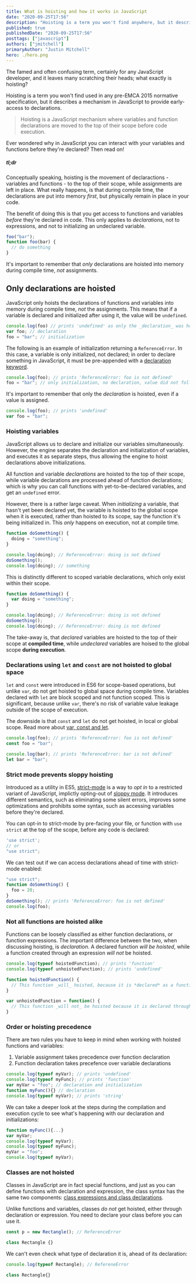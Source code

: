 ```yaml
---
title: What is hoisting and how it works in JavaScript
date: "2020-09-25T17:56"
description: "Hoisting is a term you won't find anywhere, but it describes a mechanism in JavaScript to provide early-access to declarations."
published: true
publishedDate: "2020-09-25T17:56"
posttags: ["javascript"]
authors: ["jmitchell"]
primaryAuthor: "Justin Mitchell"
hero: ./hero.png
---
```


The famed and often confusing term, certainly for any JavaScript developer, and it leaves many scratching their heads; what exactly is hoisting?

Hoisting is a term you won't find used in any pre-EMCA 2015 normative specification, but it describes a mechanism in JavaScript to provide early-access to declarations.

> Hoisting is a JavaScript mechanism where variables and function declarations are moved to the top of their scope before code execution.

Ever wondered why in JavaScript you can interact with your variables and functions before they're declared? Then read on!

##### tl;dr
Conceptually speaking, hoisting is the movement of declaractions - variables and functions - to the top of their scope, while assignments are left in place. What really happens, is that during compile time, the declarations are put into memory _first_, but physically remain in place in your code.

The benefit of doing this is that you get access to functions and variables _before_ they're declared in code. This only applies to _declarations_, not to expressions, and not to initializing an undeclared variable.

```javascript
foo("bar");
function foo(bar) {
  // do something
}
```

It's important to remember that _only_ declarations are hoisted into memory during compile time, _not_ assignments.

## Only declarations are hoisted
JavaScript only hoists the declarations of functions and variables into memory during compile time, _not_ the assignments. This means that if a variable is declared and initialized after using it, the value will be `undefined`.

```javascript
console.log(foo) // prints 'undefined' as only the _declaration_ was hoisted
var foo; // declaration
foo = "bar"; // initialization
```

The following is an example of initialization returning a `ReferenceError`. In this case, a variable is only initialized, not declared; in order to declare something in JavaScript, it must be pre-appended with a [declaration keyword](https://developer.mozilla.org/en-US/docs/Web/JavaScript/Reference/Statements).

```javascript
console.log(foo); // prints 'ReferenceError: foo is not defined'
foo = "bar"; // only initialization, no declaration, value did not follow var
```

It's important to remember that only the _declaration_ is hoisted, even if a value is assigned.
```javascript
console.log(foo); // prints 'undefined'
var foo = "bar";
```

### Hoisting variables
JavaScript allows us to declare and initialize our variables simultaneously. However, the engine separates the declaration and initialization of variables, and executes it as separate steps, thus allowing the engine to hoist declarations above initializations.

All function and variable _declarations_ are hoisted to the top of their scope, while variable declarations are processed ahead of function declarations; which is why you can call functions with yet-to-be-declared variables, and get an `undefined` error.

However, there is a rather large caveat. When _initializing_ a variable, that hasn't yet been declared yet, the variable is hoisted to the global scope when it is executed, rather than hoisted to its scope, say the function it's being initialized in. This _only_ happens on execution, not at compile time.

```javascript
function doSomething() {
  doing = "something";
}

console.log(doing); // ReferenceError: doing is not defined
doSomething();
console.log(doing); // something
```

This is distinctly different to scoped variable declarations, which only exist within their scope. 

```javascript
function doSomething() {
  var doing = "something";
}

console.log(doing); // ReferenceError: doing is not defined
doSomething();
console.log(doing); // ReferenceError: doing is not defined
```

The take-away is, that _declared_ variables are hoisted to the top of their scope at **compiled time**, while _undeclared_ variables are hoised to the global scope **during execution**.

### Declarations using `let` and `const` are not hoisted to global space
`let` and `const` were introduced in ES6 for scope-based operations, but unlike `var`, do not get hoisted to global space during compile time. Variables declared with `let` are block scoped and not function scoped. This is significant, because unlike `var`, there's no risk of variable value leakage outside of the scope of execution.

The downside is that `const` and `let` do not get hoisted, in local or global scope. Read more about [var, const and let][const-var-let].

```javascript
console.log(foo); // prints 'ReferenceError: foo is not defined'
const foo = "bar";

console.log(bar); // prints 'ReferenceError: bar is not defined'
let bar = "bar";
```

### Strict mode prevents sloppy hoisting
Introduced as a utility in ES5, [strict-mode][strict-mode] is a way to _opt in_ to a restricted variant of JavaScript, implictly opting-out of [sloppy mode][sloppy-mode]. It introduces different semantics, such as eliminating some silent errors, improves some optimizations and prohibits some syntax, such as accessing variables before they're declared.

You can opt-in to strict-mode by pre-facing your file, or function with `use strict` at the top of the scope, before any code is declared:

```javascript
'use strict';
// or
"use strict";
```

We can test out if we can access declarations ahead of time with strict-mode enabled:

```javascript
"use strict";
function doSomething() {
  foo = 20;
}
doSomething(); // prints 'ReferenceError: foo is not defined'
console.log(foo);
```

### Not all functions are hoisted alike
Functions can be loosely classified as either function declarations, or function expressions. The important difference between the two, when discussing hoisting, is _declaration_. A declared function _will be hoisted_, while a function created through an expression _will not_ be hoisted. 

```javascript
console.log(typeof hoistedFunction); // prints 'function'
console.log(typeof unhoistedFunction); // prints 'undefined'

function hoistedFunction() {
  // This function _will_ hoisted, because it is *declared* as a function
}

var unhoistedFunction = function() {
  // This function _will not_ be hoisted because it is declared through an expression of a variable, and therefore will be undefined 
}
```

### Order or hoisting precedence
There are two rules you have to keep in mind when working with hoisted functions and variables:

1. Variable assignment takes precedence over function declaration
1. Function declaration takes precefence over variable declarations

```javascript
console.log(typeof myVar); // prints 'undefined'
console.log(typeof myFunc); // prints 'function'
var myVar = "foo"; // declaration and initialization
function myFunc(){} // declaration
console.log(typeof myVar); // prints 'string'
```

We can take a deeper look at the steps during the compilation and execution cycle to see what's happening with our declaration and initializations:

```javascript
function myFunc(){...}
var myVar;
console.log(typeof myVar);
console.log(typeof myFunc);
myVar = "foo";
console.log(typeof myVar);
```

### Classes are not hoisted
Classes in JavaScript are in fact special functions, and just as you can define functions with declaration and expression, the class syntax has the same two components: [class expressions and class declarations][function-class].

Unlike functions and variables, classes _do not_ get hoisted, either through declaration or expression. You need to declare your class before you can use it.

```javascript
const p = new Rectangle(); // ReferenceError

class Rectangle {}
```

We can't even check what type of declaration it is, ahead of its declaration:

```javascript
console.log(typeof Rectangle); // RefereneError

class Rectangle{}
```

[const-var-let]: https://thejs.dev/jmitchell/const-let-var-javascript-variables-and-immutability-00b
[strict-mode]: https://developer.mozilla.org/en-US/docs/Web/JavaScript/Reference/Strict_mode
[sloppy-mode]: https://developer.mozilla.org/docs/Glossary/Sloppy_mode
[function-class]: https://developer.mozilla.org/en-US/docs/Web/JavaScript/Reference/Classes